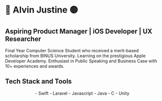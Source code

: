 # 🔵  Alvin Justine  🟡

## Aspiring Product Manager | iOS Developer | UX Researcher

Final Year Computer Science Student who received a merit-based scholarship from BINUS University. Learning on the prestigious Apple Developer Academy. Enthusiast in Public Speaking and Business Case with 10+ experiences and awards. 

## Tech Stack and Tools
<p align="center">
  - Swift 
  - Laravel 
  - Javascript 
  - Java
  - C
  - Unity
</p> 


 
<!--
**viseven27/viseven27** is a ✨ _special_ ✨ repository because its `README.md` (this file) appears on your GitHub profile.
Laravel

Here are some ideas to get you started:

- 🔭 I’m currently working on ...
- 🌱 I’m currently learning ...
- 👯 I’m looking to collaborate on ...
- 🤔 I’m looking for help with ...
- 💬 Ask me about ...
- 📫 How to reach me: ...
- 😄 Pronouns: ...
- ⚡ Fun fact: ...
-->
